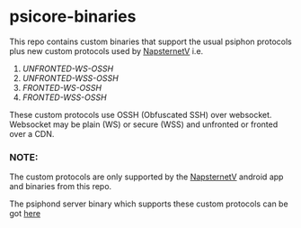 # psicore-binaries

This repo contains custom binaries that support the usual psiphon protocols plus new custom protocols used by [NapsternetV](https://play.google.com/store/apps/details?id=com.napsternetlabs.napsternetv) i.e.
1. *UNFRONTED-WS-OSSH*
1. *UNFRONTED-WSS-OSSH*
1. *FRONTED-WS-OSSH*
1. *FRONTED-WSS-OSSH*

These custom protocols use OSSH (Obfuscated SSH) over websocket. Websocket may be plain (WS) or secure (WSS) and unfronted or fronted over a CDN.

### NOTE: 
The custom protocols are only supported by the [NapsternetV](https://play.google.com/store/apps/details?id=com.napsternetlabs.napsternetv) android app and binaries from this repo.

The psiphond server binary which supports these custom protocols can be got [here](/psiphond/psiphond)
